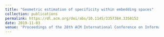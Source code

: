 ```yaml
---
title: "Geometric estimation of specificity within embedding spaces"
collection: publications
permalink: https://dl.acm.org/doi/abs/10.1145/3357384.3358152
date: 2019-11-03
venue: 'Proceedings of the 28th ACM International Conference on Information and Knowledge Management(CIKM)'
---
```

